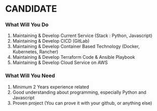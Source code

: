 # **CANDIDATE**
### **What Will You Do**
1. Maintaining & Develop Current Service (Stack : Python, Javascript)
2. Maintaining & Develop CICD (GitLab)
3. Maintaining & Develop Container Based Technology (Docker, Kubernetes, Rancher)
4. Maintaining & Develop Terraform Code & Ansible Playbook
5. Maintaining & Develop Cloud Service on AWS
### **What Will You Need**
1. Minimum 2 Years experience related
2. Good understanding about programming, especially Python and Javascript
3. Proven project (You can prove it with your github, or anything else) 
